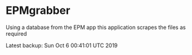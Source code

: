 # EPMgrabber
Using a database from the EPM app this application scrapes the files as required


Latest backup: Sun Oct 6 00:41:01 UTC 2019
